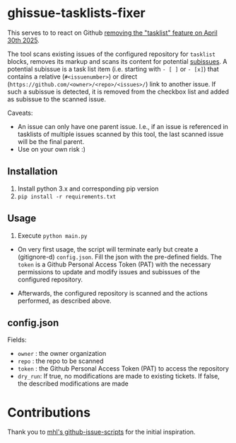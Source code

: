 # ghissue-tasklists-fixer

This serves to to react on Github [removing the "tasklist" feature on April 30th 2025](https://github.blog/changelog/2025-02-18-github-issues-projects-february-18th-update/#tasklist-blocks-will-be-retired-and-replaced-with-sub-issues).

The tool scans existing issues of the configured repository for `tasklist` blocks, removes its markup and scans its content for potential [subissues](https://docs.github.com/en/issues/tracking-your-work-with-issues/using-issues/adding-sub-issues). A potential subissue is a task list item (i.e. starting with `- [ ]` or `- [x]`) that contains a relative (`#<issuenumber>`) or direct (`https://github.com/<owner>/<repo>/<issues>/`) link to another issue. If such a subissue is detected, it is removed from the checkbox list and added as subissue to the scanned issue.

Caveats:

- An issue can only have one parent issue. I.e., if an issue is referenced in tasklists of multiple issues scanned by this tool, the last scanned issue will be the final parent.
- Use on your own risk :)

## Installation

1. Install python 3.x and corresponding pip version
2. `pip install -r requirements.txt`

## Usage

1. Execute `python main.py`

- On very first usage, the script will terminate early but create a (gitignore-d) `config.json`. Fill the json with the pre-defined fields. The `token` is a Github Personal Access Token (PAT) with the necessary permissions to update and modify issues and subissues of the configured repository.

- Afterwards, the configured repository is scanned and the actions performed, as described above.

## config.json

Fields:

- `owner` : the owner organization
- `repo` : the repo to be scanned
- `token` : the Github Personal Access Token (PAT) to access the repository
- `dry_run`: If true, no modifications are made to existing tickets. If false, the described modifications are made

# Contributions

Thank you to [mhl's github-issue-scripts](https://github.com/mhl/github-issues-scripts) for the initial inspiration.
